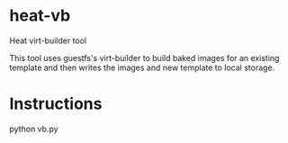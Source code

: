 heat-vb
=======

Heat virt-builder tool

This tool uses guestfs's virt-builder to build baked images for an existing
template and then writes the images and new template to local storage.

Instructions
============
python vb.py
